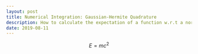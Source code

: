 ```yaml
---
layout: post
title: Numerical Integration: Gaussian-Hermite Quadrature
description: How to calculate the expectation of a function w.r.t a normal distribution when its closed form is not available
date: 2019-08-11
---
```




$$E=mc^2$$